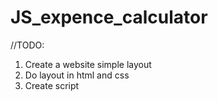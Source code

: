 # JS_expence_calculator

//TODO:

1. Create a website simple layout
2. Do layout in html and css
3. Create script
